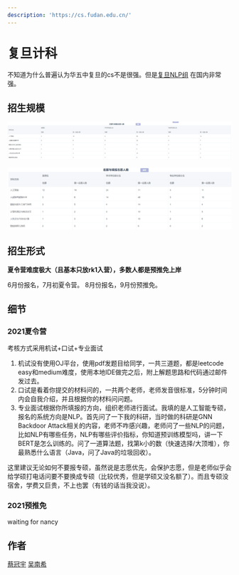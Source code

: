 ```yaml
---
description: 'https://cs.fudan.edu.cn/'
---
```


# 复旦计科

不知道为什么普遍认为华五中复旦的cs不是很强。但是[复旦NLP组](https://nlp.fudan.edu.cn/) 在国内非常强。



## 招生规模

![2021夏令营报录比](../.gitbook/assets/2021复旦夏令营报录比.png)

![2021预推免报录比](../.gitbook/assets/2021复旦预推免报录比.png)
## 招生形式

**夏令营难度极大（且基本只放rk1入营），多数人都是预推免上岸**

6月份报名，7月初夏令营。
8月份报名，9月份预推免。

## 细节

### 2021夏令营

考核方式采用机试+口试+专业面试

1. 机试没有使用OJ平台，使用pdf发题目给同学，一共三道题，都是leetcode easy和medium难度，使用本地IDE做完之后，附上解题思路和代码通过邮件发过去。
2. 口试是看着你提交的材料问的，一共两个老师，老师发音很标准，5分钟时间内会自我介绍，并且根据你的材料问问题。
3. 专业面试根据你所填报的方向，组织老师进行面试。我填的是人工智能专硕，报名的系统方向是NLP。首先问了一下我的科研，当时做的科研是GNN Backdoor Attack相关的内容，老师不咋感兴趣，老师问了一些NLP的问题，比如NLP有哪些任务，NLP有哪些评价指标，你知道预训练模型吗，讲一下BERT是怎么训练的。问了一道算法题，找第k小的数（快速选择/大顶堆），你最熟悉什么语言（Java，问了Java的垃圾回收）。

这里建议无论如何不要报专硕，虽然说是志愿优先，会保护志愿，但是老师似乎会给学硕打电话问要不要换成专硕（比较优秀，但是学硕又没名额了）。而且专硕没宿舍，学费又巨贵，不上也罢（有钱的话当我没说）。

### 2021预推免
waiting for nancy

## 作者

[蔡冠宇](../zuo-zhe-lian-xi-fang-shi.md#蔡冠宇)
[吴南希](../zuo-zhe-lian-xi-fang-shi.md#吴南希)
